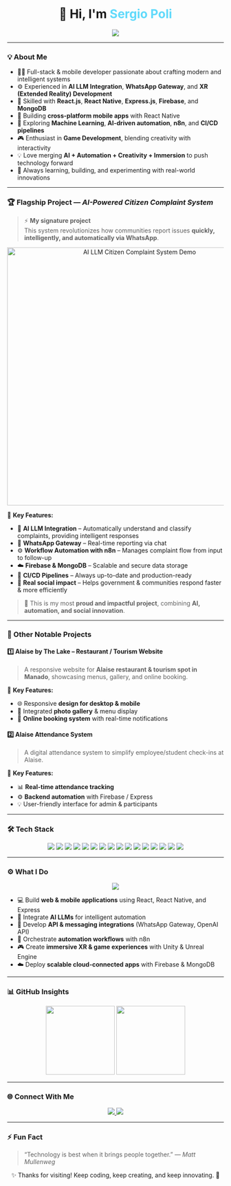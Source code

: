 <h1 align="center">
  👋 Hi, I'm <span style="color:#61DAFB;">Sergio Poli</span>
</h1>

<p align="center">
  <img src="https://readme-typing-svg.herokuapp.com?font=Fira+Code&size=24&color=61DAFB&center=true&vCenter=true&lines=Code.;Create;Learn;Automate" />
</p>

---

### 💡 About Me  
- 👨‍💻 Full-stack & mobile developer passionate about crafting modern and intelligent systems  
- ⚙️ Experienced in **AI LLM Integration**, **WhatsApp Gateway**, and **XR (Extended Reality) Development**  
- 🚀 Skilled with **React.js**, **React Native**, **Express.js**, **Firebase**, and **MongoDB**  
- 📱 Building **cross-platform mobile apps** with React Native  
- 🧠 Exploring **Machine Learning**, **AI-driven automation**, **n8n**, and **CI/CD pipelines**  
- 🎮 Enthusiast in **Game Development**, blending creativity with interactivity  
- 💡 Love merging **AI + Automation + Creativity + Immersion** to push technology forward  
- 🌱 Always learning, building, and experimenting with real-world innovations  

---

### 🏆 Flagship Project — *AI-Powered Citizen Complaint System*  
> ⚡ **My signature project**  
> This system revolutionizes how communities report issues **quickly, intelligently, and automatically via WhatsApp**.

<p align="center">
  <img src="https://media.giphy.com/media/3o7aD2saalBwwftBIY/giphy.gif" alt="AI LLM Citizen Complaint System Demo" width="600"/>
</p>

🧩 **Key Features:**  
- 💬 **AI LLM Integration** – Automatically understand and classify complaints, providing intelligent responses  
- 📲 **WhatsApp Gateway** – Real-time reporting via chat  
- ⚙️ **Workflow Automation with n8n** – Manages complaint flow from input to follow-up  
- ☁️ **Firebase & MongoDB** – Scalable and secure data storage  
- 🚀 **CI/CD Pipelines** – Always up-to-date and production-ready  
- 🤝 **Real social impact** – Helps government & communities respond faster & more efficiently  

> 🌟 This is my most **proud and impactful project**, combining **AI, automation, and social innovation**.  

---

### 🏅 Other Notable Projects  

#### 1️⃣ Alaise by The Lake – Restaurant / Tourism Website  
> A responsive website for **Alaise restaurant & tourism spot in Manado**, showcasing menus, gallery, and online booking.  

🧩 **Key Features:**  
- 🌐 Responsive **design for desktop & mobile**  
- 📸 Integrated **photo gallery** & menu display  
- 💬 **Online booking system** with real-time notifications  

#### 2️⃣ Alaise Attendance System  
> A digital attendance system to simplify employee/student check-ins at Alaise.  

🧩 **Key Features:**  
- 📊 **Real-time attendance tracking**  
- ⚙️ **Backend automation** with Firebase / Express  
- 💡 User-friendly interface for admin & participants  

---

### 🛠️ Tech Stack  

<p align="center">
  <img src="https://img.shields.io/badge/React-61DAFB?style=for-the-badge&logo=react&logoColor=black"/>
  <img src="https://img.shields.io/badge/React%20Native-61DAFB?style=for-the-badge&logo=react&logoColor=black"/>
  <img src="https://img.shields.io/badge/Mobile%20App-0A84FF?style=for-the-badge&logo=apple&logoColor=white"/>
  <img src="https://img.shields.io/badge/Express.js-000000?style=for-the-badge&logo=express&logoColor=white"/>
  <img src="https://img.shields.io/badge/Firebase-FFCA28?style=for-the-badge&logo=firebase&logoColor=black"/>
  <img src="https://img.shields.io/badge/MongoDB-47A248?style=for-the-badge&logo=mongodb&logoColor=white"/>
  <img src="https://img.shields.io/badge/JavaScript-F7DF1E?style=for-the-badge&logo=javascript&logoColor=black"/>
  <img src="https://img.shields.io/badge/TypeScript-3178C6?style=for-the-badge&logo=typescript&logoColor=white"/>
  <img src="https://img.shields.io/badge/OpenAI%20API-412991?style=for-the-badge&logo=openai&logoColor=white"/>
  <img src="https://img.shields.io/badge/WhatsApp%20API-25D366?style=for-the-badge&logo=whatsapp&logoColor=white"/>
  <img src="https://img.shields.io/badge/n8n%20Automation-EA4AAA?style=for-the-badge&logo=n8n&logoColor=white"/>
  <img src="https://img.shields.io/badge/CI/CD-0A0A0A?style=for-the-badge&logo=githubactions&logoColor=white"/>
  <img src="https://img.shields.io/badge/Unity-000000?style=for-the-badge&logo=unity&logoColor=white"/>
  <img src="https://img.shields.io/badge/Unreal%20Engine-313131?style=for-the-badge&logo=unrealengine&logoColor=white"/>
  <img src="https://img.shields.io/badge/XR%20Development-6A1B9A?style=for-the-badge&logo=oculus&logoColor=white"/>
  <img src="https://img.shields.io/badge/Figma-F24E1E?style=for-the-badge&logo=figma&logoColor=white"/>
</p>

---

### ⚙️ What I Do  

<p align="center">
  <img src="https://readme-typing-svg.herokuapp.com?font=Fira+Code&size=20&color=61DAFB&center=true&vCenter=true&lines=Building+AI+Systems;Creating+Mobile+Apps;Exploring+XR+Worlds;Automating+Workflows" />
</p>

- 💻 Build **web & mobile applications** using React, React Native, and Express  
- 🤖 Integrate **AI LLMs** for intelligent automation  
- 🔌 Develop **API & messaging integrations** (WhatsApp Gateway, OpenAI API)  
- 🧩 Orchestrate **automation workflows** with n8n  
- 🎮 Create **immersive XR & game experiences** with Unity & Unreal Engine  
- ☁️ Deploy **scalable cloud-connected apps** with Firebase & MongoDB  

---

### 📊 GitHub Insights  

<p align="center">
  <img src="https://github-readme-stats.vercel.app/api?username=sergiopoli77&show_icons=true&theme=tokyonight" height="160px"/>
  <img src="https://github-readme-stats.vercel.app/api/top-langs/?username=sergiopoli77&layout=compact&theme=tokyonight" height="160px"/>
</p>

---

### 🌐 Connect With Me  

<p align="center">
  <a href="https://discord.com/users/581871647066423297">
    <img src="https://img.shields.io/badge/Discord-7289DA?style=for-the-badge&logo=discord&logoColor=white&labelColor=7289DA"/>
  </a>
  <a href="https://instagram.com/sergiooyp">
    <img src="https://img.shields.io/badge/Instagram-E4405F?style=for-the-badge&logo=instagram&logoColor=white&labelColor=E4405F"/>
  </a>
</p>

---

### ⚡ Fun Fact  
> “Technology is best when it brings people together.” — *Matt Mullenweg*  

<p align="center">✨ Thanks for visiting! Keep coding, keep creating, and keep innovating. 🚀</p>
